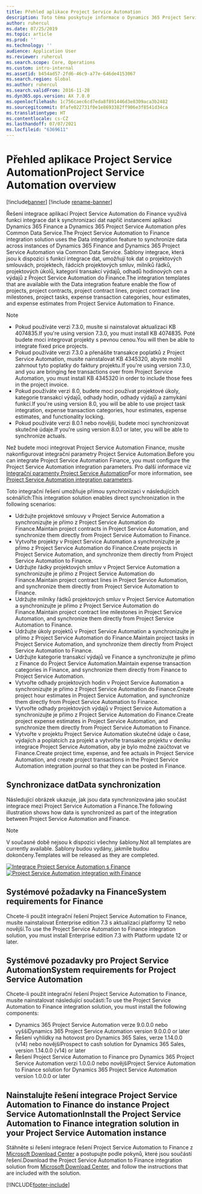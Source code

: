 ```yaml
---
title: Přehled aplikace Project Service Automation
description: Toto téma poskytuje informace o Dynamics 365 Project Service Automation na Dynamics 365 Finance integrační řešení.
author: ruhercul
ms.date: 07/25/2019
ms.topic: article
ms.prod: ''
ms.technology: ''
audience: Application User
ms.reviewer: ruhercul
ms.search.scope: Core, Operations
ms.custom: intro-internal
ms.assetid: b454ad57-2fd6-46c9-a77e-646de4153067
ms.search.region: Global
ms.author: ruhercul
ms.search.validFrom: 2016-11-28
ms.dyn365.ops.version: AX 7.0.0
ms.openlocfilehash: 1c756caec6cd7eda8f891446d3e8309aca3b2482
ms.sourcegitcommit: 0fafe022731f0e1e8693382ff906e3f8541d34ca
ms.translationtype: HT
ms.contentlocale: cs-CZ
ms.lasthandoff: 07/07/2021
ms.locfileid: "6369611"
---
```

# <a name="project-service-automation-overview"></a><span data-ttu-id="c61a9-103">Přehled aplikace Project Service Automation</span><span class="sxs-lookup"><span data-stu-id="c61a9-103">Project Service Automation overview</span></span>

[!include[banner](../includes/banner.md)]
[!include [rename-banner](~/includes/cc-data-platform-banner.md)]

<span data-ttu-id="c61a9-104">Řešení integrace aplikací Project Service Automation do Finance využívá funkci integrace dat k synchronizaci dat napříč instancemi aplikací Dynamics 365 Finance a Dynamics 365 Project Service Automation přes Common Data Service.</span><span class="sxs-lookup"><span data-stu-id="c61a9-104">The Project Service Automation to Finance integration solution uses the Data integration feature to synchronize data across instances of Dynamics 365 Finance and Dynamics 365 Project Service Automation via Common Data Service.</span></span> <span data-ttu-id="c61a9-105">Šablony integrace, která jsou k dispozici s funkcí integrace dat, umožňují tok dat o projektových smlouvách, projektech, řádcích projektových smluv, milníků řádků, projektových úkolů, kategorií transakcí výdajů, odhadů hodinových cen a výdajů z Project Service Automation do Finance.</span><span class="sxs-lookup"><span data-stu-id="c61a9-105">The integration templates that are available with the Data integration feature enable the flow of projects, project contracts, project contract lines, project contract line milestones, project tasks, expense transaction categories, hour estimates, and expense estimates from Project Service Automation to Finance.</span></span>

> [!NOTE]
> - <span data-ttu-id="c61a9-106">Pokud používáte verzi 7.3.0, musíte si nainstalovat aktualizaci KB 4074835.</span><span class="sxs-lookup"><span data-stu-id="c61a9-106">If you're using version 7.3.0, you must install KB 4074835.</span></span> <span data-ttu-id="c61a9-107">Poté budete moci integrovat projekty s pevnou cenou.</span><span class="sxs-lookup"><span data-stu-id="c61a9-107">You will then be able to integrate fixed price projects.</span></span>
> - <span data-ttu-id="c61a9-108">Pokud používáte verzi 7.3.0 a přenášíte transakce poplatků z Project Service Automation, musíte nainstalovat KB 4345320, abyste mohli zahrnout tyto poplatky do faktury projektu.</span><span class="sxs-lookup"><span data-stu-id="c61a9-108">If you're using version 7.3.0, and you are bringing fee transactions over from Project Service Automation, you must install KB 4345320 in order to include those fees in the project invoice.</span></span>
> - <span data-ttu-id="c61a9-109">Pokud používáte verzi 8.0, budete moci používat projektové úkoly, kategorie transakcí výdajů, odhady hodin, odhady výdajů a zamykání funkcí.</span><span class="sxs-lookup"><span data-stu-id="c61a9-109">If you're using version 8.0, you will be able to use project task integration, expense transaction categories, hour estimates, expense estimates, and functionality locking.</span></span>
> - <span data-ttu-id="c61a9-110">Pokud používáte verzi 8.0.1 nebo novější, budete moci synchronizovat skutečné údaje.</span><span class="sxs-lookup"><span data-stu-id="c61a9-110">If you're using version 8.0.1 or later, you will be able to synchronize actuals.</span></span>

<span data-ttu-id="c61a9-111">Než budete moci integrovat Project Service Automation Finance, musíte nakonfigurovat integrační parametry Project Service Automation.</span><span class="sxs-lookup"><span data-stu-id="c61a9-111">Before you can integrate Project Service Automation Finance, you must configure the Project Service Automation integration parameters.</span></span> <span data-ttu-id="c61a9-112">Pro další informace viz [Integrační paramenty Project Service Automation](PSA-parameters.md)</span><span class="sxs-lookup"><span data-stu-id="c61a9-112">For more information, see [Project Service Automation integration parameters](PSA-parameters.md).</span></span>

<span data-ttu-id="c61a9-113">Toto integrační řešení umožňuje přímou synchronizaci v následujících scénářích:</span><span class="sxs-lookup"><span data-stu-id="c61a9-113">This integration solution enables direct synchronization in the following scenarios:</span></span>

- <span data-ttu-id="c61a9-114">Udržujte projektové smlouvy v Project Service Automation a synchronizujte je přímo z Project Service Automation do Finance.</span><span class="sxs-lookup"><span data-stu-id="c61a9-114">Maintain project contracts in Project Service Automation, and synchronize them directly from Project Service Automation to Finance.</span></span>
- <span data-ttu-id="c61a9-115">Vytvořte projekty v Project Service Automation a synchronizujte je přímo z Project Service Automation do Finance.</span><span class="sxs-lookup"><span data-stu-id="c61a9-115">Create projects in Project Service Automation, and synchronize them directly from Project Service Automation to Finance.</span></span>
- <span data-ttu-id="c61a9-116">Udržujte řádky projektových smluv v Project Service Automation a synchronizujte je přímo z Project Service Automation do Finance.</span><span class="sxs-lookup"><span data-stu-id="c61a9-116">Maintain project contract lines in Project Service Automation, and synchronize them directly from Project Service Automation to Finance.</span></span>
- <span data-ttu-id="c61a9-117">Udržujte milníky řádků projektových smluv v Project Service Automation a synchronizujte je přímo z Project Service Automation do Finance.</span><span class="sxs-lookup"><span data-stu-id="c61a9-117">Maintain project contract line milestones in Project Service Automation, and synchronize them directly from Project Service Automation to Finance.</span></span>
- <span data-ttu-id="c61a9-118">Udržujte úkoly projektů v Project Service Automation a synchronizujte je přímo z Project Service Automation do Finance.</span><span class="sxs-lookup"><span data-stu-id="c61a9-118">Maintain project tasks in Project Service Automation, and synchronize them directly from Project Service Automation to Finance.</span></span>
- <span data-ttu-id="c61a9-119">Udržujte kategorie transakcí výdajů ve Finance a synchronizujte je přímo z Finance do Project Service Automation.</span><span class="sxs-lookup"><span data-stu-id="c61a9-119">Maintain expense transaction categories in Finance, and synchronize them directly from Finance to Project Service Automation.</span></span>
- <span data-ttu-id="c61a9-120">Vytvořte odhady projektových hodin v Project Service Automation a synchronizujte je přímo z Project Service Automation do Finance.</span><span class="sxs-lookup"><span data-stu-id="c61a9-120">Create project hour estimates in Project Service Automation, and synchronize them directly from Project Service Automation to Finance.</span></span>
- <span data-ttu-id="c61a9-121">Vytvořte odhady projektových výdajů v Project Service Automation a synchronizujte je přímo z Project Service Automation do Finance.</span><span class="sxs-lookup"><span data-stu-id="c61a9-121">Create project expense estimates in Project Service Automation, and synchronize them directly from Project Service Automation to Finance.</span></span>
- <span data-ttu-id="c61a9-122">Vytvořte v projektu Project Service Automation skutečné údaje o čase, výdajích a poplatcích za projekt a vytvořte transakce projektu v deníku integrace Project Service Automation, aby je bylo možné zaúčtovat ve Finance.</span><span class="sxs-lookup"><span data-stu-id="c61a9-122">Create project time, expense, and fee actuals in Project Service Automation, and create project transactions in the Project Service Automation integration journal so that they can be posted in Finance.</span></span>

## <a name="data-synchronization"></a><span data-ttu-id="c61a9-123">Synchronizace dat</span><span class="sxs-lookup"><span data-stu-id="c61a9-123">Data synchronization</span></span>

<span data-ttu-id="c61a9-124">Následující obrázek ukazuje, jak jsou data synchronizována jako součást integrace mezi Project Service Automation a Finance.</span><span class="sxs-lookup"><span data-stu-id="c61a9-124">The following illustration shows how data is synchronized as part of the integration between Project Service Automation and Finance.</span></span>

> [!NOTE]
> <span data-ttu-id="c61a9-125">V současné době nejsou k dispozici všechny šablony.</span><span class="sxs-lookup"><span data-stu-id="c61a9-125">Not all templates are currently available.</span></span> <span data-ttu-id="c61a9-126">Šablony budou vydány, jakmile budou dokončeny.</span><span class="sxs-lookup"><span data-stu-id="c61a9-126">Templates will be released as they are completed.</span></span>

<span data-ttu-id="c61a9-127">[![Integrace Project Service Automation s Finance](./media/PSA-integration.png)](./media/PSA-integration.png)</span><span class="sxs-lookup"><span data-stu-id="c61a9-127">[![Project Service Automation integration with Finance](./media/PSA-integration.png)](./media/PSA-integration.png)</span></span>

## <a name="system-requirements-for-finance"></a><span data-ttu-id="c61a9-128">Systémové požadavky na Finance</span><span class="sxs-lookup"><span data-stu-id="c61a9-128">System requirements for Finance</span></span>

<span data-ttu-id="c61a9-129">Chcete-li použít integrační řešení Project Service Automation to Finance, musíte nainstalovat Enterprise edition 7.3 s aktualizací platformy 12 nebo novější.</span><span class="sxs-lookup"><span data-stu-id="c61a9-129">To use the Project Service Automation to Finance integration solution, you must install Enterprise edition 7.3 with Platform update 12 or later.</span></span>

## <a name="system-requirements-for-project-service-automation"></a><span data-ttu-id="c61a9-130">Systémové pozadavky pro Project Service Automation</span><span class="sxs-lookup"><span data-stu-id="c61a9-130">System requirements for Project Service Automation</span></span>

<span data-ttu-id="c61a9-131">Chcete-li použít integrační řešení Project Service Automation to Finance, musíte nainstalovat následující součásti:</span><span class="sxs-lookup"><span data-stu-id="c61a9-131">To use the Project Service Automation to Finance integration solution, you must install the following components:</span></span>

- <span data-ttu-id="c61a9-132">Dynamics 365 Project Service Automation verze 9.0.0.0 nebo vyšší</span><span class="sxs-lookup"><span data-stu-id="c61a9-132">Dynamics 365 Project Service Automation version 9.0.0.0 or later</span></span>
- <span data-ttu-id="c61a9-133">Řešení vyhlídky na hotovost pro Dynamics 365 Sales, verze 1.14.0.0 (v14) nebo novější</span><span class="sxs-lookup"><span data-stu-id="c61a9-133">Prospect to cash solution for Dynamics 365 Sales, version 1.14.0.0 (v14) or later</span></span>
- <span data-ttu-id="c61a9-134">Řešení Project Service Automation to Finance pro Dynamics 365 Project Service Automation verzi 1.0.0.0 nebo novější</span><span class="sxs-lookup"><span data-stu-id="c61a9-134">Project Service Automation to Finance solution for Dynamics 365 Project Service Automation version 1.0.0.0 or later</span></span>

## <a name="install-the-project-service-automation-to-finance-integration-solution-in-your-project-service-automation-instance"></a><span data-ttu-id="c61a9-135">Nainstalujte řešení integrace Project Service Automation to Finance do instance Project Service Automation</span><span class="sxs-lookup"><span data-stu-id="c61a9-135">Install the Project Service Automation to Finance integration solution in your Project Service Automation instance</span></span>

<span data-ttu-id="c61a9-136">Stáhněte si řešení integrace řešení Project Service Automation to Finance z [Microsoft Download Center](https://www.microsoft.com/download/details.aspx?id=57016) a postupujte podle pokynů, které jsou součástí řešení.</span><span class="sxs-lookup"><span data-stu-id="c61a9-136">Download the Project Service Automation to Finance integration solution from [Microsoft Download Center](https://www.microsoft.com/download/details.aspx?id=57016), and follow the instructions that are included with the solution.</span></span>


[!INCLUDE[footer-include](../includes/footer-banner.md)]
